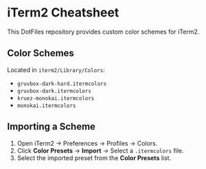# iTerm2 Cheatsheet

This DotFiles repository provides custom color schemes for iTerm2.

## Color Schemes
Located in `iterm2/Library/Colors`:
- `gruvbox-dark-hard.itermcolors`
- `gruvbox-dark.itermcolors`
- `kruez-monokai.itermcolors`
- `monokai.itermcolors`

## Importing a Scheme
1. Open iTerm2 → Preferences → Profiles → Colors.
2. Click **Color Presets** → **Import** → Select a `.itermcolors` file.
3. Select the imported preset from the **Color Presets** list.